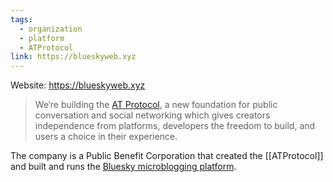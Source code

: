```yaml
---
tags:
  - organization
  - platform
  - ATProtocol
link: https://blueskyweb.xyz
---
```

Website: <https://blueskyweb.xyz>

> We‘re building the [AT Protocol](https://atproto.com/), a new foundation for public conversation and social networking which gives creators independence from platforms, developers the freedom to build, and users a choice in their experience.

The company is a Public Benefit Corporation that created the [[ATProtocol]] and built and runs the [Bluesky microblogging platform](https://baky.app).